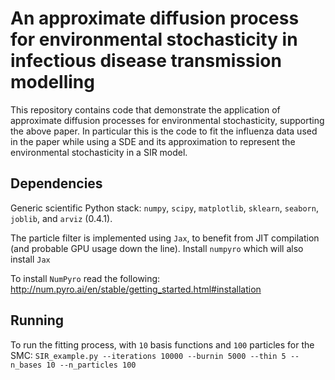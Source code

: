 # An approximate diffusion process for environmental stochasticity in infectious disease transmission modelling

This repository contains code that demonstrate the application of approximate diffusion processes for environmental stochasticity, supporting the above paper. In particular this is the code to fit the influenza data used in the paper while using a SDE and its approximation to represent the environmental stochasticity in a SIR model. 

## Dependencies
Generic scientific Python stack: `numpy`, `scipy`, `matplotlib`, `sklearn`, `seaborn`, `joblib`, and `arviz` (0.4.1).

The particle filter is implemented using `Jax`, to benefit from JIT compilation (and probable GPU usage down the line). Install `numpyro` which will also install `Jax`

To install `NumPyro` read the following:
http://num.pyro.ai/en/stable/getting_started.html#installation 

## Running
To run the fitting process, with `10` basis functions and `100` particles for the SMC:
 `SIR_example.py --iterations 10000 --burnin 5000 --thin 5 --n_bases 10 --n_particles 100`